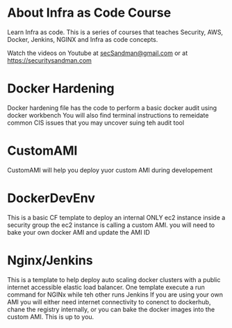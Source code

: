 # About Infra as Code Course
Learn Infra as code. This is a series of courses that teaches Security, AWS, Docker, Jenkins, NGINX and Infra as code concepts.

Watch the videos on Youtube at secSandman@gmail.com or at https://securitysandman.com 

#  Docker Hardening

Docker hardening file has the code to perform a basic docker audit using docker workbench
You will also find terminal instructions to remeidate common CIS issues that you may uncover suing teh audit tool 


#  CustomAMI

CustomAMI will help you deploy yuor custom AMI during developement

# DockerDevEnv

This is a basic CF template to deploy an internal ONLY ec2 instance inside a security group
the ec2 instance is calling a custom AMI. you will need to bake your own docker AMI and update the AMI ID 

# Nginx/Jenkins

This is a template to help deploy auto scaling docker clusters with a public internet accessible elastic load balancer.
One template execute a run command for NGINx while teh other runs Jenkins
If you are using your own AMI you will either need internet connectivity to conenct to dockerhub, chane the registry internally, or you can bake the docker images into the custom AMI. This is up to you. 

